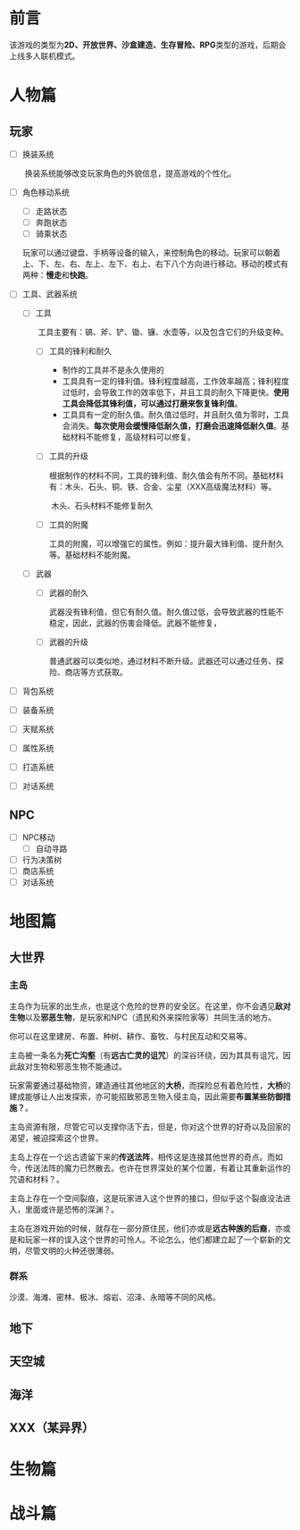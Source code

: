 # 前言

该游戏的类型为**2D、开放世界、沙盒建造、生存冒险、RPG**类型的游戏，后期会上线多人联机模式。



# 人物篇

## 玩家

- [ ] 换装系统

	​	换装系统能够改变玩家角色的外貌信息，提高游戏的个性化。

- [ ] 角色移动系统

	- [ ] 走路状态
	- [ ] 奔跑状态
	- [ ] 骑乘状态

	​	玩家可以通过键盘、手柄等设备的输入，来控制角色的移动。玩家可以朝着上、下、左、右、左上、左下、右上、右下八个方向进行移动。移动的模式有两种：**慢走**和**快跑**。

- [ ] 工具、武器系统

	- [ ] 工具

		​	  工具主要有：镐、斧、铲、锄、镰、水壶等，以及包含它们的升级变种。

		- [ ] 工具的锋利和耐久

			- 制作的工具并不是永久使用的
			- 工具具有一定的锋利值。锋利程度越高，工作效率越高；锋利程度过低时，会导致工作的效率低下，并且工具的耐久下降更快。**使用工具会降低其锋利值，可以通过打磨来恢复锋利值**。
			- 工具具有一定的耐久值。耐久值过低时，并且耐久值为零时，工具会消失。**每次使用会缓慢降低耐久值，打磨会迅速降低耐久值**。基础材料不能修复，高级材料可以修复。

		- [ ] 工具的升级

			​	根据制作的材料不同，工具的锋利值、耐久值会有所不同。基础材料有：木头、石头、铜、铁、合金、尘星（XXX高级魔法材料）等。

			​	木头、石头材料不能修复耐久

		- [ ] 工具的附魔

			​	工具的附魔，可以增强它的属性。例如：提升最大锋利值、提升耐久等。基础材料不能附魔。

	- [ ] 武器

		- [ ] 武器的耐久

			​	武器没有锋利值，但它有耐久值。耐久值过低，会导致武器的性能不稳定，因此，武器的伤害会降低。武器不能修复，

		- [ ] 武器的升级

			​	普通武器可以类似地，通过材料不断升级。武器还可以通过任务、探险、商店等方式获取。

- [ ] 背包系统

- [ ] 装备系统

- [ ] 天赋系统

- [ ] 属性系统

- [ ] 打造系统

- [ ] 对话系统

## NPC

- [ ] NPC移动
	- [ ] 自动寻路
- [ ] 行为决策树
- [ ] 商店系统
- [ ] 对话系统

# 地图篇

## 大世界

### 主岛

主岛作为玩家的出生点，也是这个危险的世界的安全区。在这里，你不会遇见**敌对生物**以及**邪恶生物**，是玩家和NPC（遗民和外来探险家等）共同生活的地方。

你可以在这里建房、布置、种树、耕作、畜牧、与村民互动和交易等。

主岛被一条名为**死亡沟壑**（有**远古亡灵的诅咒**）的深谷环绕，因为其具有诅咒，因此敌对生物和邪恶生物不能通过。

玩家需要通过基础物资，建造通往其他地区的**大桥**，而探险总有着危险性，**大桥**的建成能够让人出发探索，亦可能招致邪恶生物入侵主岛，因此需要**布置某些防御措施？**。

主岛资源有限，尽管它可以支撑你活下去，但是，你对这个世界的好奇以及回家的渴望，被迫探索这个世界。

主岛上存在一个远古遗留下来的**传送法阵**，相传这是连接其他世界的奇点。而如今，传送法阵的魔力已然散去。也许在世界深处的某个位置，有着让其重新运作的咒语和材料？。

主岛上存在一个空间裂痕，这是玩家进入这个世界的接口，但似乎这个裂痕没法进入，里面或许是恐怖的深渊？。

主岛在游戏开始的时候，就存在一部分原住民，他们亦或是**远古种族的后裔**，亦或是和玩家一样的误入这个世界的可怜人。不论怎么，他们都建立起了一个崭新的文明，尽管文明的火种还很薄弱。



### 群系

沙漠、海滩、密林、极冰、熔岩、沼泽、永暗等不同的风格。

## 地下

## 天空城

## 海洋

## XXX（某异界）

# 生物篇

# 战斗篇

